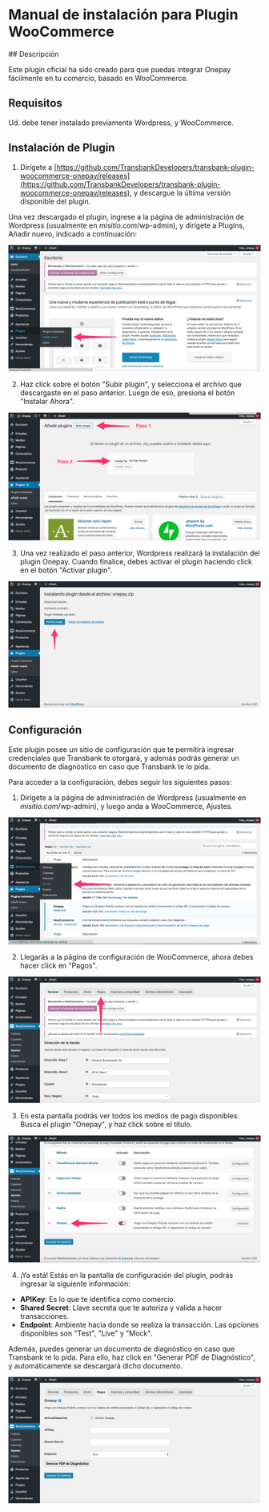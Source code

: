 # Manual de instalación para Plugin WooCommerce

## Descripción

Este plugin oficial ha sido creado para que puedas integrar Onepay fácilmente en tu comercio, basado en WooCommerce.

## Requisitos

Ud. debe tener instalado previamente Wordpress, y WooCommerce.

## Instalación de Plugin

1. Dirígete a [https://github.com/TransbankDevelopers/transbank-plugin-woocommerce-onepay/releases](https://github.com/TransbankDevelopers/transbank-plugin-woocommerce-onepay/releases), y descargue la última versión disponible del plugin.

  Una vez descargado el plugin, ingrese a la página de administración de Wordpress (usualmente en _misitio.com_/wp-admin), y dirígete a Plugins, Añadir nuevo, indicado a continuación:

  ![Paso 1](img/paso1.png)
  
2. Haz click sobre el botón "Subir plugin", y selecciona el archivo que descargaste en el paso anterior. Luego de eso, presiona el botón "Instalar Ahora".

  ![Paso 2](img/paso2.png)
  
3. Una vez realizado el paso anterior, Wordpress realizará la instalación del plugin Onepay. Cuando finalice, debes activar el plugin haciendo click en el botón "Activar plugin".

  ![Paso 3](img/paso3.png)

## Configuración

Este plugin posee un sitio de configuración que te permitirá ingresar credenciales que Transbank te otorgará, y además podrás generar un documento de diagnóstico en caso que Transbank te lo pida.

Para acceder a la configuración, debes seguir los siguientes pasos:

1. Dirígete a la página de administración de Wordpress (usualmente en _misitio.com_/wp-admin), y luego anda a WooCommerce, Ajustes.

  ![Paso 1](img/paso4.png)

2. Llegarás a la página de configuración de WooCommerce, ahora debes hacer click en "Pagos".

  ![Paso 2](img/paso5.png)
  
3. En esta pantalla podrás ver todos los medios de pago disponibles.  Busca el plugin "Onepay", y haz click sobre el título.

  ![Paso 3](img/paso6.png)

4. ¡Ya está! Estás en la pantalla de configuración del plugin, podrás ingresar la siguiente información:
  * **APIKey**: Es lo que te identifica como comercio.
  * **Shared Secret**: Llave secreta que te autoriza y valida a hacer transacciones.
  * **Endpoint**: Ambiente hacia donde se realiza la transacción. Las opciones disponibles son "Test", "Live" y "Mock".
  
  Además, puedes generar un documento de diagnóstico en caso que Transbank te lo pida. Para ello, haz click en "Generar PDF de Diagnóstico", y automáticamente se descargará dicho documento.

  ![Paso 4](img/paso7.png)